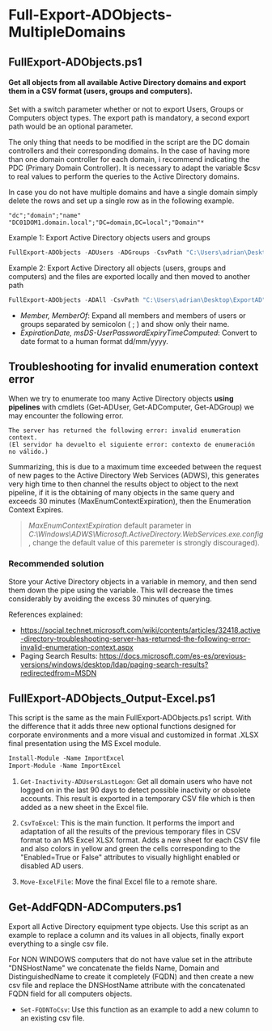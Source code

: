 # Full-Export-ADObjects-MultipleDomains
## FullExport-ADObjects.ps1
#### Get all objects from all available Active Directory domains and export them in a CSV format (users, groups and computers).

Set with a switch parameter whether or not to export Users, Groups or Computers object types. The export path is mandatory, a second export path would be an optional parameter.

The only thing that needs to be modified in the script are the DC domain controllers and their corresponding domains. In the case of having more than one domain controller for each domain, i recommend indicating the PDC (Primary Domain Controller). It is necessary to adapt the variable $csv to real values to perform the queries to the Active Directory domains. 

In case you do not have multiple domains and have a single domain simply delete the rows and set up a single row as in the following example.
```
"dc";"domain";"name"
"DC01DOM1.domain.local";"DC=domain,DC=local";"Domain"*
```

Example 1: Export Active Directory objects users and groups 
```powershell
FullExport-ADObjects -ADUsers -ADGroups -CsvPath "C:\Users\adrian\Desktop\ExportAD"
```
Example 2: Export Active Directory all objects (users, groups and computers) and the files are exported locally and then moved to another path
```powershell
FullExport-ADObjects -ADAll -CsvPath "C:\Users\adrian\Desktop\ExportAD" -DestinationPath "\\server\shared\"
```

- *Member, MemberOf*: Expand all members and members of users or groups separated by semicolon ( ; ) and show only their name.
- *ExpirationDate, msDS-UserPasswordExpiryTimeComputed*: Convert to date format to a human format dd/mm/yyyy.

## Troubleshooting for invalid enumeration context error
When we try to enumerate too many Active Directory objects **using pipelines** with cmdlets (Get-ADUser, Get-ADComputer, Get-ADGroup) we may encounter the following error.
```
The server has returned the following error: invalid enumeration context.
(El servidor ha devuelto el siguiente error: contexto de enumeración no válido.)
```
Summarizing, this is due to a maximum time exceeded between the request of new pages to the Active Directory Web Services (ADWS), this generates very high time to then channel the results object to object to the next pipeline, if it is the obtaining of many objects in the same query and exceeds 30 minutes (MaxEnumContextExpiration), then the Enumeration Context Expires.

> *MaxEnumContextExpiration* default parameter in *C:\Windows\ADWS\Microsoft.ActiveDirectory.WebServices.exe.config*, change the default value of this paremeter is strongly discouraged).

### Recommended solution

Store your Active Directory objects in a variable in memory, and then send them down the pipe using the variable. This will decrease the times considerably by avoiding the excess 30 minutes of querying.

References explained:

- https://social.technet.microsoft.com/wiki/contents/articles/32418.active-directory-troubleshooting-server-has-returned-the-following-error-invalid-enumeration-context.aspx
- Paging Search Results: https://docs.microsoft.com/es-es/previous-versions/windows/desktop/ldap/paging-search-results?redirectedfrom=MSDN


## FullExport-ADObjects_Output-Excel.ps1

This script is the same as the main FullExport-ADObjects.ps1 script. With the difference that it adds three new optional functions designed for corporate environments and a more visual and customized in format .XLSX final presentation using the MS Excel module.

```ps
Install-Module -Name ImportExcel
Import-Module -Name ImportExcel
```

1. `Get-Inactivity-ADUsersLastLogon`: Get all domain users who have not logged on in the last 90 days to detect possible inactivity or obsolete accounts. This result is exported in a temporary CSV file which is then added as a new sheet in the Excel file.

2. `CsvToExcel`: This is the main function. It performs the import and adaptation of all the results of the previous temporary files in CSV format to an MS Excel XLSX format. Adds a new sheet for each CSV file and also colors in yellow and green the cells corresponding to the "Enabled=True or False" attributes to visually highlight enabled or disabled AD users.
   
3. `Move-ExcelFile`: Move the final Excel file to a remote share.

## Get-AddFQDN-ADComputers.ps1

Export all Active Directory equipment type objects. Use this script as an example to replace a column and its values in all objects, finally export everything to a single csv file.

For NON WINDOWS computers that do not have value set in the attribute "DNSHostName" we concatenate the fields Name, Domain and DistinguishedName to create it completely (FQDN) and then create a new csv file and replace the DNSHostName attribute with the concatenated FQDN field for all computers objects.

- `Set-FQDNToCsv`: Use this function as an example to add a new column to an existing csv file.